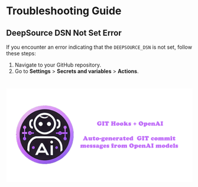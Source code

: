 # Troubleshooting Guide

## DeepSource DSN Not Set Error

If you encounter an error indicating that the `DEEPSOURCE_DSN` is not set, follow these steps:

1. Navigate to your GitHub repository.
2. Go to **Settings** > **Secrets and variables** > **Actions**.


# ![GIT Hooks + OpenAI - Generate GIT commit messages from OpenAI](https://raw.githubusercontent.com/guibranco/dotnet-aicommitmessage/main/docs/images/splash.png)
